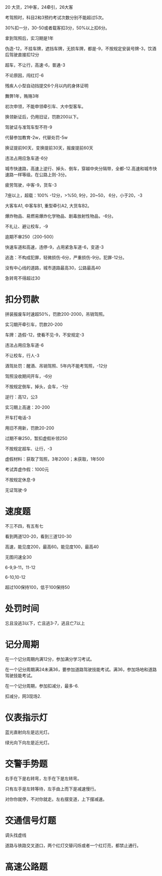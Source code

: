 20 大货，21中客，24牵引，26大客

考驾照时，科目2和3预约考试次数分别不能超过5次。

30%扣一分，30-50或者载客扣3分，50%以上扣6分。

拿到驾照后，实习期是1年

伪造-12，不挂车牌，遮挡车牌，无损车牌，都是-9，不按规定安装号牌-3，饮酒后驾驶直接扣12分

超车，不让行，高速-6，普通-3

不论原因，闯红灯-6

残疾人小型自动挡提交6个月以内的身体证明

舞弊1年，贿赂3年

初次申领，不能申领牵引车、大中型客车。

换领新证后，仍用旧证，罚款200以下。

驾驶证与准驾车型不符-9

代替参加教育-2w，代替处罚-5w

换证提前90天，变换提前30天，报废提前60天

违法占用应急车道-6分

城市快速路，高速上逆行、掉头、倒车，穿越中央分隔带，全都-12.高速和城市快速路一样等级。在公路上则-3分。

疲劳驾驶，中客-9，货车-3

7座以上，超载：100% -12分，>%50, 9分，20~50， 6分，小于20，-3

大客车A1, 中客车B1, 重型牵引A2, 大货车B2。

爆炸物品、易燃易爆炸化学物品、剧毒放射性物品，-6分。

 不礼让、避让校车，-9

逾期不审250（200-500）

快速车道和高速，违停-9，占用紧急车道-6，变道-3

逃逸：不构成犯罪，轻微损伤-6分，严重损伤-9分。犯罪-12分。

没有中心线的道路，城市道路最高30，公路最高40

急转弯不得超过30

# 扣分罚款

拼装报废车时速超50%，罚款200-2000，吊销驾照。

实习期开牵引车，罚款20-200

车牌：造假-12，使看不见-9，不安规定-3

违法占用应急车道-6

不让校车，行人-3

酒驾处罚：醒酒、吊销驾照、5年内不能考驾照，-12分

驾照没收期间开车，-6分

不按规定倒车，掉头，会车，-1分

逆行：高12，公3

实习期上高速：20-200

开车打电话-3

用旧不用新，罚款20-200

过期不审250，暂扣虚假补领250

不按规定超车、让行，-3

虚假材料：获取了驾照，3年2000；未获取，1年500

考试弄虚作假：1000元

不按规定休息-9

无证驾驶-9

# 速度题

不三不四，有五有七

看到两道120-20，看到三道120-30

高速，能见度200，最高60。能见度100，最高40

无图问速全30

6-9,9-11，11-12

6-10,10-12

超过100保持100，低于100保持50

# 处罚时间

忘且没逃3以下，亡且逃3-7，逃且亡7以上

# 记分周期

在一个记分周期内满12分，参加满分学习考试。

在一个记分周期满24未满36，要参加道路驾驶技能考试。满36，参加场地和道路驾驶技能考试。

在一个记分周期，参加扣减分，最多-6.

扣减分，网3现场2.

# 仪表指示灯

蓝光直射向左是远光灯。

绿光向下向左是近光灯。

# 交警手势题

右手在下是右转弯，左手在下是左转弯。

只有左手是左转等待，左手由上而下是减速慢行。

对你你就停，不对你就走。左右摆变道，上下摆减速。

# 交通信号灯题

调头找虚线

道路与铁路交叉道口，两个红灯交替闪烁或者一个红灯亮，都禁止通行。

# 高速公路题









